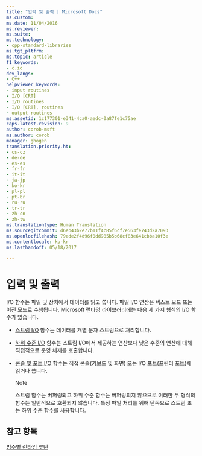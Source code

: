 ```yaml
---
title: "입력 및 출력 | Microsoft Docs"
ms.custom: 
ms.date: 11/04/2016
ms.reviewer: 
ms.suite: 
ms.technology:
- cpp-standard-libraries
ms.tgt_pltfrm: 
ms.topic: article
f1_keywords:
- c.io
dev_langs:
- C++
helpviewer_keywords:
- input routines
- I/O [CRT]
- I/O routines
- I/O [CRT], routines
- output routines
ms.assetid: 1c177301-e341-4ca0-aedc-0a87fe1c75ae
caps.latest.revision: 9
author: corob-msft
ms.author: corob
manager: ghogen
translation.priority.ht:
- cs-cz
- de-de
- es-es
- fr-fr
- it-it
- ja-jp
- ko-kr
- pl-pl
- pt-br
- ru-ru
- tr-tr
- zh-cn
- zh-tw
ms.translationtype: Human Translation
ms.sourcegitcommit: d6eb43b2e77b11f4c85f6cf7e563fe743d2a7093
ms.openlocfilehash: 79ede2f4d96f0dd985b5b68cf83e641cbba10f3e
ms.contentlocale: ko-kr
ms.lasthandoff: 05/18/2017

---
```

# <a name="input-and-output"></a>입력 및 출력
I/O 함수는 파일 및 장치에서 데이터를 읽고 씁니다. 파일 I/O 연산은 텍스트 모드 또는 이진 모드로 수행됩니다. Microsoft 런타임 라이브러리에는 다음 세 가지 형식의 I/O 함수가 있습니다.  
  
-   [스트림 I/O](../c-runtime-library/stream-i-o.md) 함수는 데이터를 개별 문자 스트림으로 처리합니다.  
  
-   [하위 수준 I/O](../c-runtime-library/low-level-i-o.md) 함수는 스트림 I/O에서 제공하는 연산보다 낮은 수준의 연산에 대해 직접적으로 운영 체제를 호출합니다.  
  
-   [콘솔 및 포트 I/O](../c-runtime-library/console-and-port-i-o.md) 함수는 직접 콘솔(키보드 및 화면) 또는 I/O 포트(프린터 포트)에 읽거나 씁니다.  
  
    > [!NOTE]
    >  스트림 함수는 버퍼링되고 하위 수준 함수는 버퍼링되지 않으므로 이러한 두 형식의 함수는 일반적으로 호환되지 않습니다. 특정 파일 처리를 위해 단독으로 스트림 또는 하위 수준 함수를 사용합니다.  
  
## <a name="see-also"></a>참고 항목  
 [범주별 런타임 루틴](../c-runtime-library/run-time-routines-by-category.md)
